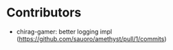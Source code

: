 # Contributors
- chirag-gamer: better logging impl (https://github.com/sauoro/amethyst/pull/1/commits)
